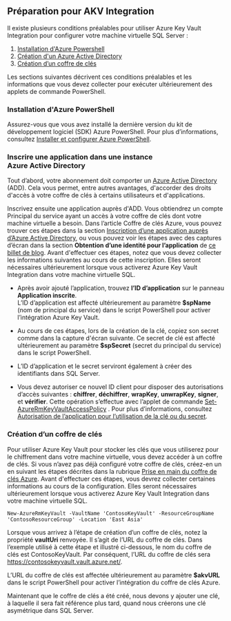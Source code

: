 ## <a name="prepare-for-akv-integration"></a>Préparation pour AKV Integration
Il existe plusieurs conditions préalables pour utiliser Azure Key Vault Integration pour configurer votre machine virtuelle SQL Server : 

1. [Installation d'Azure Powershell](#install-azure-powershell)
2. [Création d'un Azure Active Directory](#create-an-azure-active-directory)
3. [Création d’un coffre de clés](#create-a-key-vault)

Les sections suivantes décrivent ces conditions préalables et les informations que vous devez collecter pour exécuter ultérieurement des applets de commande PowerShell.

### <a name="install-azure-powershell"></a>Installation d'Azure PowerShell
Assurez-vous que vous avez installé la dernière version du kit de développement logiciel (SDK) Azure PowerShell. Pour plus d’informations, consultez [Installer et configurer Azure PowerShell](/powershell/azureps-cmdlets-docs).

### <a name="register-an-application-in-your-azure-active-directory"></a>Inscrire une application dans une instance Azure Active Directory
Tout d’abord, votre abonnement doit comporter un [Azure Active Directory](https://azure.microsoft.com/trial/get-started-active-directory/) (ADD). Cela vous permet, entre autres avantages, d'accorder des droits d'accès à votre coffre de clés à certains utilisateurs et d'applications.

Inscrivez ensuite une application auprès d'ADD. Vous obtiendrez un compte Principal du service ayant un accès à votre coffre de clés dont votre machine virtuelle a besoin. Dans l’article Coffre de clés Azure, vous pouvez trouver ces étapes dans la section [Inscription d’une application auprès d’Azure Active Directory](../articles/key-vault/key-vault-get-started.md#register), ou vous pouvez voir les étapes avec des captures d’écran dans la section **Obtention d’une identité pour l’application** de [ce billet de blog](http://blogs.technet.com/b/kv/archive/2015/01/09/azure-key-vault-step-by-step.aspx). Avant d'effectuer ces étapes, notez que vous devez collecter les informations suivantes au cours de cette inscription. Elles seront nécessaires ultérieurement lorsque vous activerez Azure Key Vault Integration dans votre machine virtuelle SQL.

* Après avoir ajouté l’application, trouvez **l’ID d’application** sur le panneau **Application inscrite**.   
    L’ID d’application est affecté ultérieurement au paramètre **$spName** (nom de principal du service) dans le script PowerShell pour activer l’intégration Azure Key Vault. 
* Au cours de ces étapes, lors de la création de la clé, copiez son secret comme dans la capture d'écran suivante. Ce secret de clé est affecté ultérieurement au paramètre **$spSecret** (secret du principal du service) dans le script PowerShell.  

* L’ID d’application et le secret serviront également à créer des identifiants dans SQL Server. 

* Vous devez autoriser ce nouvel ID client pour disposer des autorisations d’accès suivantes : **chiffrer**, **déchiffrer**, **wrapKey**, **unwrapKey**, **signer**, et **vérifier**. Cette opération s’effectue avec l’applet de commande [Set-AzureRmKeyVaultAccessPolicy](https://msdn.microsoft.com/library/azure/mt603625.aspx) . Pour plus d’informations, consultez [Autorisation de l’application pour l’utilisation de la clé ou du secret](../articles/key-vault/key-vault-get-started.md#authorize).

### <a name="create-a-key-vault"></a>Création d’un coffre de clés
Pour utiliser Azure Key Vault pour stocker les clés que vous utiliserez pour le chiffrement dans votre machine virtuelle, vous devez accéder à un coffre de clés. Si vous n’avez pas déjà configuré votre coffre de clés, créez-en un en suivant les étapes décrites dans la rubrique [Prise en main du coffre de clés Azure](../articles/key-vault/key-vault-get-started.md). Avant d'effectuer ces étapes, vous devrez collecter certaines informations au cours de la configuration. Elles seront nécessaires ultérieurement lorsque vous activerez Azure Key Vault Integration dans votre machine virtuelle SQL.

    New-AzureRmKeyVault -VaultName 'ContosoKeyVault' -ResourceGroupName 'ContosoResourceGroup' -Location 'East Asia'

Lorsque vous arrivez à l’étape de création d’un coffre de clés, notez la propriété **vaultUri** renvoyée. Il s’agit de l’URL du coffre de clés. Dans l’exemple utilisé à cette étape et illustré ci-dessous, le nom du coffre de clés est ContosoKeyVault. Par conséquent, l’URL du coffre de clés sera https://contosokeyvault.vault.azure.net/.

L’URL du coffre de clés est affectée ultérieurement au paramètre **$akvURL** dans le script PowerShell pour activer l’intégration du coffre de clés Azure.

Maintenant que le coffre de clés a été créé, nous devons y ajouter une clé, à laquelle il sera fait référence plus tard, quand nous créerons une clé asymétrique dans SQL Server.
